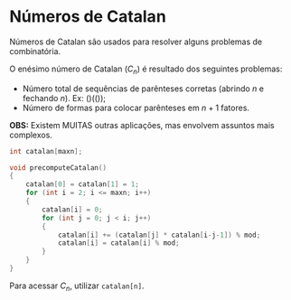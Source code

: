 # Números de Catalan

Números de Catalan são usados para resolver alguns problemas de combinatória.

O enésimo número de Catalan ($C_{n}$) é resultado dos seguintes problemas:
 - Número total de sequências de parênteses corretas (abrindo $n$ e fechando $n$). Ex: ()(());
 - Número de formas para colocar parênteses em $n+1$ fatores.

**OBS:** Existem MUITAS outras aplicações, mas envolvem assuntos mais complexos.

```cpp
int catalan[maxn];

void precomputeCatalan()
{
    catalan[0] = catalan[1] = 1;
    for (int i = 2; i <= maxn; i++)
    {
        catalan[i] = 0;
        for (int j = 0; j < i; j++)
        {
            catalan[i] += (catalan[j] * catalan[i-j-1]) % mod;
            catalan[i] = catalan[i] % mod;
        }
    }
}
```

Para acessar $C_{n}$, utilizar `catalan[n]`.